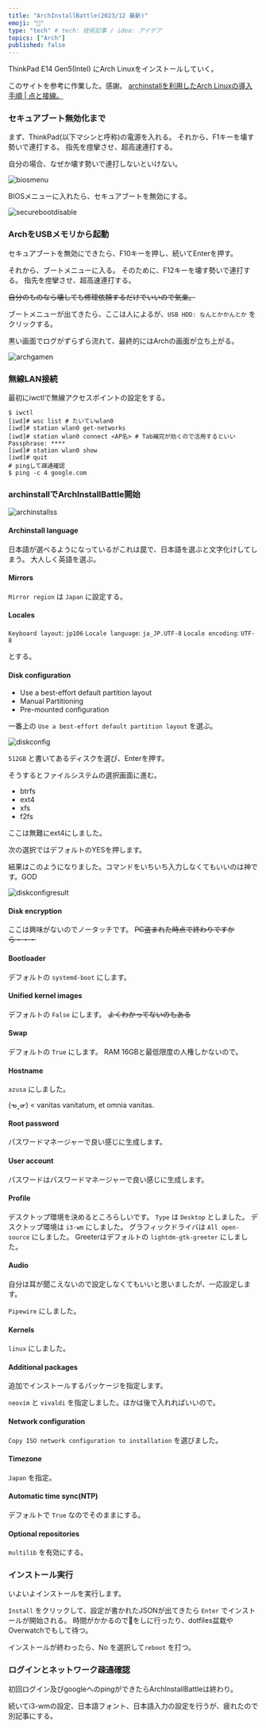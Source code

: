 ```yaml
---
title: "ArchInstallBattle(2023/12 最新)"
emoji: "🐧"
type: "tech" # tech: 技術記事 / idea: アイデア
topics: ["Arch"]
published: false
---
```


ThinkPad E14 Gen5(Intel) にArch Linuxをインストールしていく。

このサイトを参考に作業した。感謝。
[archinstallを利用したArch Linuxの導入手順 | 点と接線。](https://riq0h.jp/2022/05/18/094517/)

### セキュアブート無効化まで

まず、ThinkPad(以下マシンと呼称)の電源を入れる。
それから、F1キーを壊す勢いで連打する。
指先を痙攣させ、超高速連打する。

自分の場合、なぜか壊す勢いで連打しないといけない。

![biosmenu](/images/arch-install-battle/biosmenu.jpeg)

BIOSメニューに入れたら、セキュアブートを無効にする。

![securebootdisable](/images/arch-install-battle/securebootdisable.jpeg)

### ArchをUSBメモリから起動

セキュアブートを無効にできたら、F10キーを押し、続いてEnterを押す。

それから、ブートメニューに入る。
そのために、F12キーを壊す勢いで連打する。
指先を痙攣させ、超高速連打する。

~~自分のものなら壊しても修理依頼するだけでいいので気楽。~~

ブートメニューが出てきたら、ここは人によるが、`USB HDD: なんとかかんとか` をクリックする。

黒い画面でログがずらずら流れて、最終的にはArchの画面が立ち上がる。

![archgamen](/images/arch-install-battle/archgamen.jpeg)

### 無線LAN接続

最初にiwctlで無線アクセスポイントの設定をする。

```shell
$ iwctl
[iwd]# wsc list # たいていwlan0
[iwd]# station wlan0 get-networks
[iwd]# station wlan0 connect <AP名> # Tab補完が効くので活用するといい
Passphrase: ****
[iwd]# station wlan0 show
[iwd]# quit
# pingして疎通確認
$ ping -c 4 google.com
```

### archinstallでArchInstallBattle開始

![archinstallss](/images/arch-install-battle/archinstallss.jpeg)

#### Archinstall language

日本語が選べるようになっているがこれは罠で、日本語を選ぶと文字化けしてしまう。
大人しく英語を選ぶ。

#### Mirrors

`Mirror region` は `Japan` に設定する。

#### Locales

`Keyboard layout`: `jp106`
`Locale language`: `ja_JP.UTF-8`
`Locale encoding`: `UTF-8`

とする。

#### Disk configuration

- Use a best-effort default partition layout
- Manual Partitioning
- Pre-mounted configuration

一番上の `Use a best-effort default partition layout` を選ぶ。

![diskconfig](/images/arch-install-battle/diskconfig.jpeg)

`512GB` と書いてあるディスクを選び、Enterを押す。

そうするとファイルシステムの選択画面に進む。

- btrfs
- ext4
- xfs
- f2fs

ここは無難にext4にしました。

次の選択ではデフォルトのYESを押します。

結果はこのようになりました。コマンドをいちいち入力しなくてもいいのは神です。GOD

![diskconfigresult](/images/arch-install-battle/diskconfigresult.jpeg)

#### Disk encryption

ここは興味がないのでノータッチです。
~~PC盗まれた時点で終わりですから・・・~~

#### Bootloader

デフォルトの `systemd-boot` にします。

#### Unified kernel images

デフォルトの `False` にします。
~~よくわかってないのもある~~

#### Swap

デフォルトの `True` にします。
RAM 16GBと最低限度の人権しかないので。

#### Hostname

`azusa` にしました。

(ᓀ‸ᓂ) < vanitas vanitatum, et omnia vanitas.

#### Root password

パスワードマネージャーで良い感じに生成します。

#### User account

パスワードはパスワードマネージャーで良い感じに生成します。

#### Profile

デスクトップ環境を決めるところらしいです。
`Type` は `Desktop` としました。
デスクトップ環境は `i3-wm` にしました。
グラフィックドライバは `All open-source` にしました。
Greeterはデフォルトの `lightdm-gtk-greeter` にしました。

#### Audio

自分は耳が聞こえないので設定しなくてもいいと思いましたが、一応設定します。

`Pipewire` にしました。

#### Kernels

`linux` にしました。

#### Additional packages

追加でインストールするパッケージを指定します。

`neovim` と `vivaldi` を指定しました。ほかは後で入れればいいので。

#### Network configuration

`Copy ISO network configuration to installation` を選びました。

#### Timezone

`Japan` を指定。

#### Automatic time sync(NTP)

デフォルトで `True` なのでそのままにする。

#### Optional repositories

`multilib` を有効にする。

### インストール実行

いよいよインストールを実行します。

`Install` をクリックして、設定が書かれたJSONが出てきたら `Enter` でインストールが開始される。
時間がかかるので💩をしに行ったり、dotfiles盆栽やOverwatchでもして待つ。

インストールが終わったら、No を選択して`reboot` を打つ。

### ログインとネットワーク疎通確認

初回ログイン及びgoogleへのpingができたらArchInstallBattleは終わり。

続いてi3-wmの設定、日本語フォント、日本語入力の設定を行うが、疲れたので別記事にする。

